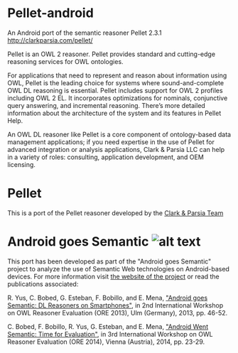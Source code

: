 # Pellet-android

An Android port of the semantic reasoner Pellet 2.3.1 http://clarkparsia.com/pellet/

Pellet is an OWL 2 reasoner. Pellet provides standard and cutting-edge reasoning services for OWL ontologies.

For applications that need to represent and reason about information using OWL, Pellet is the leading choice for systems where sound-and-complete OWL DL reasoning is essential. Pellet includes support for OWL 2 profiles including OWL 2 EL. It incorporates optimizations for nominals, conjunctive query answering, and incremental reasoning. There’s more detailed information about the architecture of the system and its features in Pellet Help.

An OWL DL reasoner like Pellet is a core component of ontology-based data management applications; if you need expertise in the use of Pellet for advanced integration or analysis applications, Clark & Parsia LLC can help in a variety of roles: consulting, application development, and OEM licensing.

# Pellet

This is a port of the Pellet reasoner developed by the <a href="http://clarkparsia.com/">Clark & Parsia Team</a>


# Android goes Semantic ![alt text](http://sid.cps.unizar.es/AndroidSemantic/img/AndroidSemanticLogoSmall.png "Logo Android")

This port has been developed as part of the "Android goes Semantic" project to analyze the use of Semantic Web technologies on Android-based devices. For more information visit <a href="http://sid.cps.unizar.es/AndroidSemantic/">the website of the project</a> or read the publications associated:

R. Yus, C. Bobed, G. Esteban, F. Bobillo, and E. Mena, <a href="http://ceur-ws.org/Vol-1015/paper_5.pdf">"Android goes Semantic: DL Reasoners on Smartphones"</a>, in 2nd International Workshop on OWL Reasoner Evaluation (ORE 2013), Ulm (Germany), 2013, pp. 46-52.

C. Bobed, F. Bobillo, R. Yus, G. Esteban, and E. Mena, <a href="http://ceur-ws.org/Vol-1207/paper_1.pdf">"Android Went Semantic: Time for Evaluation"</a>, in 3rd International Workshop on OWL Reasoner Evaluation (ORE 2014), Vienna (Austria), 2014, pp. 23-29.
